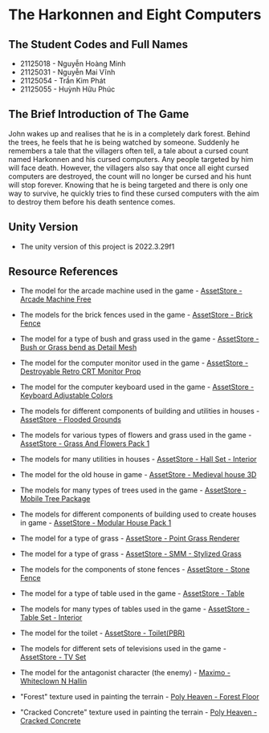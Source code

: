 # The Harkonnen and Eight Computers

## The Student Codes and Full Names

- 21125018 - Nguyễn Hoàng Minh
- 21125031 - Nguyễn Mai Vĩnh
- 21125054 - Trần Kim Phát
- 21125055 - Huỳnh Hữu Phúc

## The Brief Introduction of The Game

John wakes up and realises that he is in a completely dark forest. Behind the trees, he feels that he is being watched by someone. Suddenly he remembers a tale that the villagers often tell, a tale about a cursed count named Harkonnen and his cursed computers.  Any people targeted by him will face death. However, the villagers also say that once all eight cursed computers are destroyed, the count will no longer be cursed and his hunt will stop forever. Knowing that he is being targeted and there is only one way to survive, he quickly tries to find these cursed computers with the aim to destroy them before his death sentence comes. 

## Unity Version

- The unity version of this project is 2022.3.29f1

## Resource References

- The model for the arcade machine used in the game - [AssetStore - Arcade Machine Free](https://assetstore.unity.com/packages/3d/arcade-machine-free-92191)

- The models for the brick fences used in the game - [AssetStore - Brick Fence](https://assetstore.unity.com/packages/p/brick-fence-80062)

- The model for a type of bush and grass used in the game - [AssetStore - Bush or Grass bend as Detail Mesh](https://assetstore.unity.com/packages/tools/terrain/bush-or-grass-bend-as-detail-mesh-210986)

- The model for the computer monitor used in the game - [AssetStore - Destroyable Retro CRT Monitor Prop](https://assetstore.unity.com/packages/3d/props/electronics/destroyable-retro-crt-monitor-prop-157334)

- The model for the computer keyboard used in the game - [AssetStore - Keyboard Adjustable Colors](https://assetstore.unity.com/packages/3d/props/electronics/keyboard-adjustable-colors-154305)

- The models for different components of building and utilities in houses - [AssetStore - Flooded Grounds](https://assetstore.unity.com/packages/3d/environments/flooded-grounds-48529)

- The models for various types of flowers and grass used in the game - [AssetStore - Grass And Flowers Pack 1](https://assetstore.unity.com/packages/2d/textures-materials/nature/grass-and-flowers-pack-1-17100)

- The models for many utilities in houses - [AssetStore - Hall Set - Interior](https://assetstore.unity.com/packages/3d/props/furniture/hall-set-interior-263077)

- The model for the old house in game - [AssetStore - Medieval house 3D](https://assetstore.unity.com/packages/3d/environments/historic/medieval-house-3d-66708)

- The models for many types of trees used in the game - [AssetStore - Mobile Tree Package](https://assetstore.unity.com/packages/3d/vegetation/trees/mobile-tree-package-18866)

- The models for different components of building used to create houses in game - [AssetStore - Modular House Pack 1](https://assetstore.unity.com/packages/3d/environments/urban/modular-house-pack-1-236466)

- The model for a type of grass - [AssetStore - Point Grass Renderer](https://assetstore.unity.com/packages/3d/vegetation/point-grass-renderer-207854)

- The model for a type of grass - [AssetStore - SMM - Stylized Grass](https://assetstore.unity.com/packages/3d/environments/smm-stylized-grass-184975)

- The models for the components of stone fences - [AssetStore - Stone Fence](https://assetstore.unity.com/packages/3d/props/exterior/stone-fence-2437)

- The model for a type of table used in the game - [AssetStore - Table](https://assetstore.unity.com/packages/3d/props/furniture/table-162871)

- The models for many types of tables used in the game - [AssetStore - Table Set - Interior](https://assetstore.unity.com/packages/3d/props/furniture/table-set-interior-263303)

- The model for the toilet - [AssetStore - Toilet(PBR)](https://assetstore.unity.com/packages/3d/props/furniture/toilet-pbr-148108)

- The models for different sets of televisions used in the game - [AssetStore - TV Set](https://assetstore.unity.com/packages/3d/props/electronics/tv-set-26193)

- The model for the antagonist character (the enemy) - [Maximo - Whiteclown N Hallin](https://www.mixamo.com/#/?page=1&query=Hallin&type=Character)

- "Forest" texture used in painting the terrain - [Poly Heaven - Forest Floor](https://polyhaven.com/a/forest_floor)

- "Cracked Concrete" texture used in painting the terrain - [Poly Heaven - Cracked Concrete](https://polyhaven.com/a/cracked_concrete)
